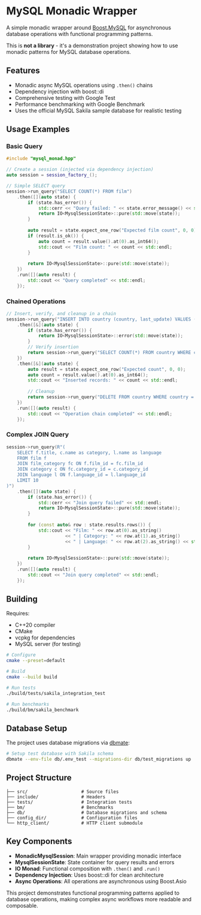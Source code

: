 # MySQL Monadic Wrapper

A simple monadic wrapper around [Boost.MySQL](https://www.boost.org/doc/libs/develop/libs/mysql/doc/html/index.html) for asynchronous database operations with functional programming patterns.

This is **not a library** - it's a demonstration project showing how to use monadic patterns for MySQL database operations.

## Features

- Monadic async MySQL operations using `.then()` chains
- Dependency injection with boost::di
- Comprehensive testing with Google Test
- Performance benchmarking with Google Benchmark
- Uses the official MySQL Sakila sample database for realistic testing

## Usage Examples

### Basic Query

```cpp
#include "mysql_monad.hpp"

// Create a session (injected via dependency injection)
auto session = session_factory_();

// Simple SELECT query
session->run_query("SELECT COUNT(*) FROM film")
    .then([](auto state) {
        if (state.has_error()) {
            std::cerr << "Query failed: " << state.error_message() << std::endl;
            return IO<MysqlSessionState>::pure(std::move(state));
        }
        
        auto result = state.expect_one_row("Expected film count", 0, 0);
        if (result.is_ok()) {
            auto count = result.value().at(0).as_int64();
            std::cout << "Film count: " << count << std::endl;
        }
        
        return IO<MysqlSessionState>::pure(std::move(state));
    })
    .run([](auto result) {
        std::cout << "Query completed" << std::endl;
    });
```

### Chained Operations

```cpp
// Insert, verify, and cleanup in a chain
session->run_query("INSERT INTO country (country, last_update) VALUES ('Test Country', NOW())")
    .then([&](auto state) {
        if (state.has_error()) {
            return IO<MysqlSessionState>::error(std::move(state));
        }
        // Verify insertion
        return session->run_query("SELECT COUNT(*) FROM country WHERE country = 'Test Country'");
    })
    .then([&](auto state) {
        auto result = state.expect_one_row("Expected count", 0, 0);
        auto count = result.value().at(0).as_int64();
        std::cout << "Inserted records: " << count << std::endl;
        
        // Cleanup
        return session->run_query("DELETE FROM country WHERE country = 'Test Country'");
    })
    .run([](auto result) {
        std::cout << "Operation chain completed" << std::endl;
    });
```

### Complex JOIN Query

```cpp
session->run_query(R"(
    SELECT f.title, c.name as category, l.name as language 
    FROM film f 
    JOIN film_category fc ON f.film_id = fc.film_id 
    JOIN category c ON fc.category_id = c.category_id 
    JOIN language l ON f.language_id = l.language_id 
    LIMIT 10
)")
    .then([](auto state) {
        if (state.has_error()) {
            std::cerr << "Join query failed" << std::endl;
            return IO<MysqlSessionState>::pure(std::move(state));
        }
        
        for (const auto& row : state.results.rows()) {
            std::cout << "Film: " << row.at(0).as_string() 
                      << " | Category: " << row.at(1).as_string()
                      << " | Language: " << row.at(2).as_string() << std::endl;
        }
        
        return IO<MysqlSessionState>::pure(std::move(state));
    })
    .run([](auto result) {
        std::cout << "Join query completed" << std::endl;
    });
```

## Building

Requires:
- C++20 compiler 
- CMake
- vcpkg for dependencies
- MySQL server (for testing)

```bash
# Configure
cmake --preset=default

# Build
cmake --build build

# Run tests
./build/tests/sakila_integration_test

# Run benchmarks  
./build/bm/sakila_benchmark
```

## Database Setup

The project uses database migrations via [dbmate](https://github.com/amacneil/dbmate):

```bash
# Setup test database with Sakila schema
dbmate --env-file db/.env_test --migrations-dir db/test_migrations up
```

## Project Structure

```
├── src/                    # Source files
├── include/                # Headers  
├── tests/                  # Integration tests
├── bm/                     # Benchmarks
├── db/                     # Database migrations and schema
├── config_dir/             # Configuration files
└── http_client/            # HTTP client submodule
```

## Key Components

- **MonadicMysqlSession**: Main wrapper providing monadic interface
- **MysqlSessionState**: State container for query results and errors  
- **IO Monad**: Functional composition with `.then()` and `.run()`
- **Dependency Injection**: Uses boost::di for clean architecture
- **Async Operations**: All operations are asynchronous using Boost.Asio

This project demonstrates functional programming patterns applied to database operations, making complex async workflows more readable and composable.